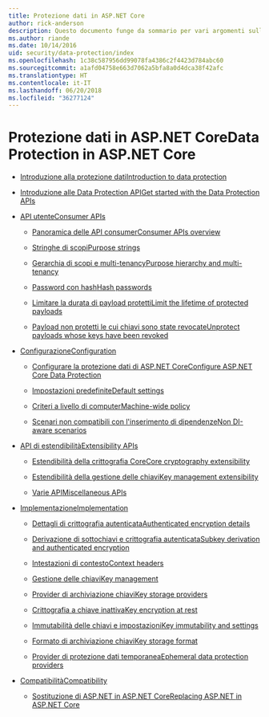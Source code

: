 ```yaml
---
title: Protezione dati in ASP.NET Core
author: rick-anderson
description: Questo documento funge da sommario per vari argomenti sulla protezione dati di ASP.NET Core.
ms.author: riande
ms.date: 10/14/2016
uid: security/data-protection/index
ms.openlocfilehash: 1c38c587956dd99078fa4386c2f4423d784abc60
ms.sourcegitcommit: a1afd04758e663d7062a5bfa8a0d4dca38f42afc
ms.translationtype: HT
ms.contentlocale: it-IT
ms.lasthandoff: 06/20/2018
ms.locfileid: "36277124"
---
```

# <a name="data-protection-in-aspnet-core"></a><span data-ttu-id="eafde-103">Protezione dati in ASP.NET Core</span><span class="sxs-lookup"><span data-stu-id="eafde-103">Data Protection in ASP.NET Core</span></span>

* [<span data-ttu-id="eafde-104">Introduzione alla protezione dati</span><span class="sxs-lookup"><span data-stu-id="eafde-104">Introduction to data protection</span></span>](xref:security/data-protection/introduction)

* [<span data-ttu-id="eafde-105">Introduzione alle Data Protection API</span><span class="sxs-lookup"><span data-stu-id="eafde-105">Get started with the Data Protection APIs</span></span>](xref:security/data-protection/using-data-protection)

* [<span data-ttu-id="eafde-106">API utente</span><span class="sxs-lookup"><span data-stu-id="eafde-106">Consumer APIs</span></span>](xref:security/data-protection/consumer-apis/index)

  * [<span data-ttu-id="eafde-107">Panoramica delle API consumer</span><span class="sxs-lookup"><span data-stu-id="eafde-107">Consumer APIs overview</span></span>](xref:security/data-protection/consumer-apis/overview)

  * [<span data-ttu-id="eafde-108">Stringhe di scopi</span><span class="sxs-lookup"><span data-stu-id="eafde-108">Purpose strings</span></span>](xref:security/data-protection/consumer-apis/purpose-strings)

  * [<span data-ttu-id="eafde-109">Gerarchia di scopi e multi-tenancy</span><span class="sxs-lookup"><span data-stu-id="eafde-109">Purpose hierarchy and multi-tenancy</span></span>](xref:security/data-protection/consumer-apis/purpose-strings-multitenancy)

  * [<span data-ttu-id="eafde-110">Password con hash</span><span class="sxs-lookup"><span data-stu-id="eafde-110">Hash passwords</span></span>](xref:security/data-protection/consumer-apis/password-hashing)

  * [<span data-ttu-id="eafde-111">Limitare la durata di payload protetti</span><span class="sxs-lookup"><span data-stu-id="eafde-111">Limit the lifetime of protected payloads</span></span>](xref:security/data-protection/consumer-apis/limited-lifetime-payloads)

  * [<span data-ttu-id="eafde-112">Payload non protetti le cui chiavi sono state revocate</span><span class="sxs-lookup"><span data-stu-id="eafde-112">Unprotect payloads whose keys have been revoked</span></span>](xref:security/data-protection/consumer-apis/dangerous-unprotect)

* [<span data-ttu-id="eafde-113">Configurazione</span><span class="sxs-lookup"><span data-stu-id="eafde-113">Configuration</span></span>](xref:security/data-protection/configuration/index)

  * [<span data-ttu-id="eafde-114">Configurare la protezione dati di ASP.NET Core</span><span class="sxs-lookup"><span data-stu-id="eafde-114">Configure ASP.NET Core Data Protection</span></span>](xref:security/data-protection/configuration/overview)

  * [<span data-ttu-id="eafde-115">Impostazioni predefinite</span><span class="sxs-lookup"><span data-stu-id="eafde-115">Default settings</span></span>](xref:security/data-protection/configuration/default-settings)

  * [<span data-ttu-id="eafde-116">Criteri a livello di computer</span><span class="sxs-lookup"><span data-stu-id="eafde-116">Machine-wide policy</span></span>](xref:security/data-protection/configuration/machine-wide-policy)

  * [<span data-ttu-id="eafde-117">Scenari non compatibili con l'inserimento di dipendenze</span><span class="sxs-lookup"><span data-stu-id="eafde-117">Non DI-aware scenarios</span></span>](xref:security/data-protection/configuration/non-di-scenarios)

* [<span data-ttu-id="eafde-118">API di estendibilità</span><span class="sxs-lookup"><span data-stu-id="eafde-118">Extensibility APIs</span></span>](xref:security/data-protection/extensibility/index)

  * [<span data-ttu-id="eafde-119">Estendibilità della crittografia Core</span><span class="sxs-lookup"><span data-stu-id="eafde-119">Core cryptography extensibility</span></span>](xref:security/data-protection/extensibility/core-crypto)

  * [<span data-ttu-id="eafde-120">Estendibilità della gestione delle chiavi</span><span class="sxs-lookup"><span data-stu-id="eafde-120">Key management extensibility</span></span>](xref:security/data-protection/extensibility/key-management)

  * [<span data-ttu-id="eafde-121">Varie API</span><span class="sxs-lookup"><span data-stu-id="eafde-121">Miscellaneous APIs</span></span>](xref:security/data-protection/extensibility/misc-apis)

* [<span data-ttu-id="eafde-122">Implementazione</span><span class="sxs-lookup"><span data-stu-id="eafde-122">Implementation</span></span>](xref:security/data-protection/implementation/index)

  * [<span data-ttu-id="eafde-123">Dettagli di crittografia autenticata</span><span class="sxs-lookup"><span data-stu-id="eafde-123">Authenticated encryption details</span></span>](xref:security/data-protection/implementation/authenticated-encryption-details)

  * [<span data-ttu-id="eafde-124">Derivazione di sottochiavi e crittografia autenticata</span><span class="sxs-lookup"><span data-stu-id="eafde-124">Subkey derivation and authenticated encryption</span></span>](xref:security/data-protection/implementation/subkeyderivation)

  * [<span data-ttu-id="eafde-125">Intestazioni di contesto</span><span class="sxs-lookup"><span data-stu-id="eafde-125">Context headers</span></span>](xref:security/data-protection/implementation/context-headers)

  * [<span data-ttu-id="eafde-126">Gestione delle chiavi</span><span class="sxs-lookup"><span data-stu-id="eafde-126">Key management</span></span>](xref:security/data-protection/implementation/key-management)

  * [<span data-ttu-id="eafde-127">Provider di archiviazione chiavi</span><span class="sxs-lookup"><span data-stu-id="eafde-127">Key storage providers</span></span>](xref:security/data-protection/implementation/key-storage-providers)

  * [<span data-ttu-id="eafde-128">Crittografia a chiave inattiva</span><span class="sxs-lookup"><span data-stu-id="eafde-128">Key encryption at rest</span></span>](xref:security/data-protection/implementation/key-encryption-at-rest)

  * [<span data-ttu-id="eafde-129">Immutabilità delle chiavi e impostazioni</span><span class="sxs-lookup"><span data-stu-id="eafde-129">Key immutability and settings</span></span>](xref:security/data-protection/implementation/key-immutability)

  * [<span data-ttu-id="eafde-130">Formato di archiviazione chiavi</span><span class="sxs-lookup"><span data-stu-id="eafde-130">Key storage format</span></span>](xref:security/data-protection/implementation/key-storage-format)

  * [<span data-ttu-id="eafde-131">Provider di protezione dati temporanea</span><span class="sxs-lookup"><span data-stu-id="eafde-131">Ephemeral data protection providers</span></span>](xref:security/data-protection/implementation/key-storage-ephemeral)

* [<span data-ttu-id="eafde-132">Compatibilità</span><span class="sxs-lookup"><span data-stu-id="eafde-132">Compatibility</span></span>](xref:security/data-protection/compatibility/index)

  * [<span data-ttu-id="eafde-133">Sostituzione di ASP.NET <machineKey> in ASP.NET Core</span><span class="sxs-lookup"><span data-stu-id="eafde-133">Replacing ASP.NET <machineKey> in ASP.NET Core</span></span>](xref:security/data-protection/compatibility/replacing-machinekey)
